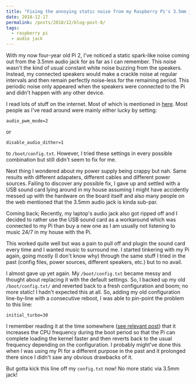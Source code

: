 ```yaml
---
title: "Fixing the annoying static noise from my Raspberry Pi's 3.5mm jack"
date: 2018-12-17
permalink: /posts/2018/12/blog-post-8/
tags:
  - raspberry pi
  - audio jack
---
```


With my now four-year old Pi 2, I've noticed a static spark-like noise coming out from the 3.5mm audio
jack for as far as I can remember. This noise wasn't the kind of usual constant white noise buzzing from
the speakers. Instead, my connected speakers would make a crackle noise at regular intervals and then
remain perfectly noise-less for the remaining period. This periodic noise only appeared when the speakers
were connected to the Pi and didn't happen with any other device.

I read lots of stuff on the internet. Most of which is mentioned in
[here](https://github.com/superjamie/lazyweb/wiki/Raspberry-Pi-3.5mm-Audio-Hiss).
Most people as I've read around were mainly either lucky by setting:
```
audio_pwm_mode=2
```
or
```
disable_audio_dither=1
```
to `/boot/config.txt`. However, I tried these settings in every possible combination but still
didn't seem to fix for me.

Next thing I wondered about my power supply being crappy but nah. Same results with different adapaters,
different cables and different power sources. Failing to discover any possible fix, I gave up and settled
with a USB sound card lying around in my house assuming I might have accidently messed up with the hardware
on the board itself and also many people on the web mentioned that the 3.5mm audio jack is kinda sub-par.

Coming back; Recently, my laptop's audio jack also got ripped off and I decided to rather use the USB sound
card as a workaround which was connected to my Pi than buy a new one as I am usually not listening to music
24/7 in my house with the Pi.

This worked quite well but was a pain to pull off and plugin the sound card every time and I wanted music to
surround me. I started tinkering with my Pi again, going mostly (I don't know why) through the same stuff I
tried in the past (config files, power sources, different speakers, etc.) but to no avail.

I almost gave up yet again. My `/boot/config.txt` became messy and thought about replacing it with the
default settings. So, I backed up my old `/boot/config.txt/` and reverted back to a fresh
configuration and boom; no more static! I hadn't expected this at all. So, adding my old configuration line-by-line
with a consecutive reboot, I was able to pin-point the problem to this line:
```
initial_turbo=30
```
I remember reading it at the time somewhere ([see relevant post](https://www.raspberrypi.org/forums/viewtopic.php?t=112480))
that it increases the CPU frequency during the boot period so that the Pi can complete loading the kernel faster
and then reverts back to the usual frequency depending on the configuration. I probably might've done this when
I was using my Pi for a different purpose in the past and it prolonged there since I didn't saw any obvious drawbacks
of it.

But gotta kick this line off my `config.txt` now! No more static via 3.5mm jack!
